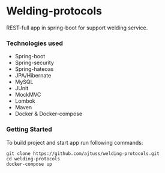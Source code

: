 # Welding-protocols

REST-full app in spring-boot for support welding service.


### Technologies used

* Spring-boot
* Spring-security
* Spring-hateoas
* JPA/Hibernate
* MySQL
* JUnit
* MockMVC
* Lombok
* Maven
* Docker & Docker-compose



### Getting Started

To build project and start app run following commands:

```
git clone https://github.com/ajtuss/welding-protocols.git
cd welding-protocols
docker-compose up
```
